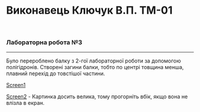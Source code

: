 # Виконавець Ключук В.П. ТМ-01
<br>

### Лабораторна робота №3

<hr>

Було перероблено балку з 2-гої лабораторної роботи за допомогою полігідронів. Створені загини балки, тобто по центрі товщина менша, плавний перехід до товстішої частини.

[Screen1](scr_1.png)

[Screen2](scr_2.png) - Картинка досить велика, тому прогорніть вбік, якщо вона не влізла в екран.
